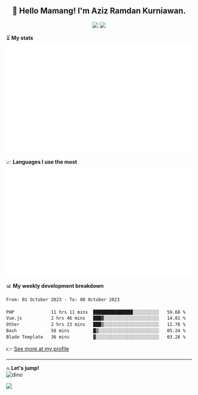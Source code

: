 <h2 align="center">👋 Hello Mamang! I'm Aziz Ramdan Kurniawan.</h2>  
<p align="center">
  <img src="https://komarev.com/ghpvc/?username=azizramdan">
  <img src="https://wakatime.com/badge/user/90056fa0-4c31-4eca-954e-2a3ac05896f9.svg">
</p>
    
⏳ **My stats**  
![](https://raw.githubusercontent.com/azizramdan/github-stats/master/generated/overview.svg#gh-dark-mode-only)

📈 **Languages I use the most**  
![](https://raw.githubusercontent.com/azizramdan/github-stats/master/generated/languages.svg#gh-dark-mode-only)

📊 **My weekly development breakdown**
<!--START_SECTION:waka-->

```txt
From: 01 October 2023 - To: 08 October 2023

PHP              11 hrs 11 mins  ███████████████░░░░░░░░░░   59.68 %
Vue.js           2 hrs 46 mins   ███▓░░░░░░░░░░░░░░░░░░░░░   14.81 %
Other            2 hrs 23 mins   ███▒░░░░░░░░░░░░░░░░░░░░░   12.78 %
Bash             58 mins         █▒░░░░░░░░░░░░░░░░░░░░░░░   05.24 %
Blade Template   36 mins         ▓░░░░░░░░░░░░░░░░░░░░░░░░   03.28 %
```

<!--END_SECTION:waka-->
👉 [See more at my profile](https://wakatime.com/@azizramdan)
***
🔝 **Let's jump!**  
![dino](https://raw.githubusercontent.com/azizramdan/azizramdan/master/dino.gif)  

![](https://hit.yhype.me/github/profile?user_id=27954794)
